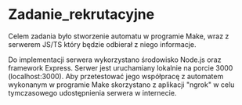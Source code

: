 # Zadanie_rekrutacyjne

Celem zadania było stworzenie automatu w programie Make, wraz z serwerem JS/TS który będzie odbierał z niego informacje.

Do implementacji serwera wykorzystano środowisko Node.js oraz framework Express. Serwer jest uruchamiany lokalnie na porcie 3000 (localhost:3000). Aby przetestować jego współpracę z automatem wykonanym w programie Make skorzystano z aplikacji "ngrok" w celu tymczasowego udostępnienia serwera w internecie.
